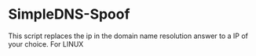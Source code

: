 # SimpleDNS-Spoof
This script replaces the ip in the domain name resolution answer to a IP of your choice. For LINUX
